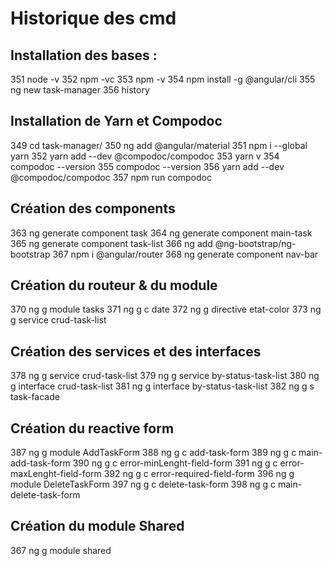 # Historique des cmd
## Installation des bases :
351  node -v
  352  npm -vc
  353  npm -v
  354  npm install -g @angular/cli
  355  ng new task-manager
  356  history

## Installation de Yarn et Compodoc
349  cd task-manager/
  350  ng add @angular/material
  351  npm i --global yarn
  352  yarn add --dev @compodoc/compodoc
  353  yarn v
  354  compodoc --version
  355  compodoc --version
  356  yarn add --dev @compodoc/compodoc
  357  npm run compodoc

## Création des components
  363  ng generate component task
  364  ng generate component main-task
  365  ng generate component task-list
  366  ng add @ng-bootstrap/ng-bootstrap
  367  npm i @angular/router
  368  ng generate component nav-bar

## Création du routeur & du module
  370  ng g module tasks
  371  ng g c date
  372  ng g directive etat-color
  373  ng g service crud-task-list

## Création des services et des interfaces
  378 ng g service crud-task-list
  379 ng g service by-status-task-list
  380 ng g interface crud-task-list
  381 ng g interface by-status-task-list
  382 ng g s task-facade

## Création du reactive form
  387 ng g module AddTaskForm
  388 ng g c add-task-form
  389 ng g c main-add-task-form
  390 ng g c error-minLenght-field-form
  391 ng g c error-maxLenght-field-form
  392 ng g c error-required-field-form
  396 ng g module DeleteTaskForm
  397 ng g c delete-task-form
  398 ng g c main-delete-task-form

## Création du module Shared
  367  ng g module shared

